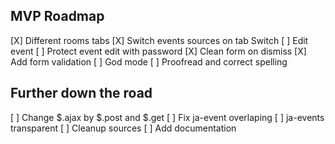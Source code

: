 ## MVP Roadmap
[X] Different rooms tabs
[X] Switch events sources on tab Switch
[ ] Edit event
[ ] Protect event edit with password
[X] Clean form on dismiss
[X] Add form validation
[ ] God mode
[ ] Proofread and correct spelling

## Further down the road
[ ] Change $.ajax by $.post and $.get
[ ] Fix ja-event overlaping
[ ] ja-events transparent
[ ] Cleanup sources
[ ] Add documentation
<!-- [ ] Send confirmation email ? hmmm -->
